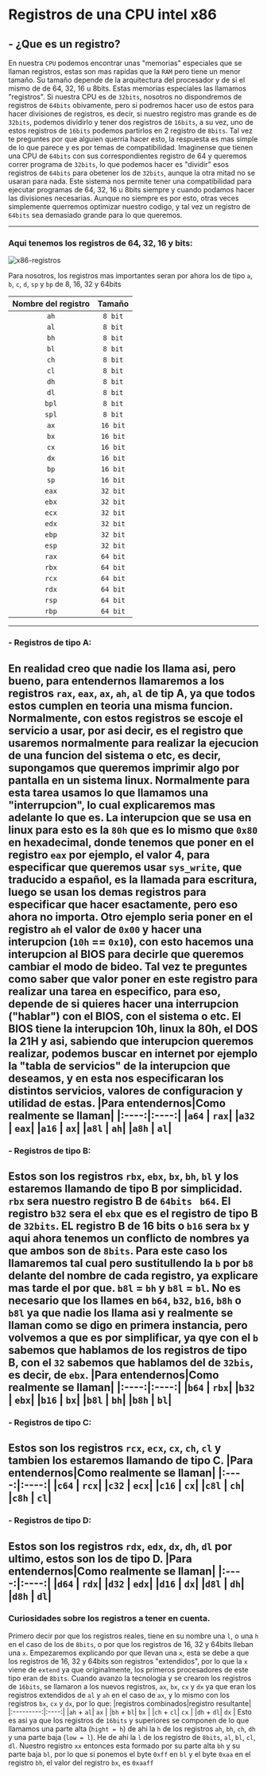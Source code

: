 # Registros de una CPU intel x86

## - ¿Que es un registro?
En nuestra `CPU` podemos encontrar unas "memorias" especiales que se llaman registros, estas son mas rapidas que la `RAM` pero tiene un menor tamaño. Su tamaño depende de la arquitectura del procesador y de si el mismo de de 64, 32, 16 u 8bits. Estas memorias especiales las llamamos "registros". Si nuestra CPU es de `32bits`, nosotros no dispondremos de registros de `64bits` obivamente, pero si podremos hacer uso de estos para hacer divisiones de registros, es decir, si nuestro registro mas grande es de `32bits`, podemos dividirlo y tener dos registros de `16bits`, a su vez, uno de estos registros de `16bits` podemos partirlos en 2 registro de `8bits`. Tal vez te preguntes por que alguien querria hacer esto, la respuesta es mas simple de lo que parece y es por temas de compatibilidad. Imaginense que tienen una CPU de `64bits` con sus correspondientes registro de 64 y queremos correr programa de `32bits`, lo que podemos hacer es "dividir" esos registros de `64bits` para obetener los de `32bits`, aunque la otra mitad no se usaran para nada. Este sistema nos permite tener una compatibilidad para ejecutar programas de 64, 32, 16 u 8bits siempre y cuando podamos hacer las divisiones necesarias. 
Aunque no siempre es por esto, otras veces simplemente querremos optimizar nuestro codigo, y tal vez un registro de `64bits` sea demasiado grande para lo que queremos.

----
### Aqui tenemos los registros de 64, 32, 16 y bits:
![x86-registros](../Imagenes/x86-registers.png)

Para nosotros, los registros mas importantes seran por ahora los de tipo `a`, `b`, `c`, `d`, `sp` y `bp` de 8, 16, 32 y 64bits

|Nombre del registro| Tamaño |
|:-----------------:|:------:|
|`ah`               |`8 bit` |
|`al`               |`8 bit` |
|`bh`               |`8 bit` |
|`bl`               |`8 bit` |
|`ch`               |`8 bit` |
|`cl`               |`8 bit` |
|`dh`               |`8 bit` |
|`dl`               |`8 bit` |
|`bpl`              |`8 bit` |
|`spl`              |`8 bit` |
|`ax`               |`16 bit`|
|`bx`               |`16 bit`|
|`cx`               |`16 bit`|
|`dx`               |`16 bit`|
|`bp`               |`16 bit`|
|`sp`               |`16 bit`|
|`eax`              |`32 bit`|
|`ebx`              |`32 bit`|
|`ecx`              |`32 bit`|
|`edx`              |`32 bit`|
|`ebp`              |`32 bit`|
|`esp`              |`32 bit`|
|`rax`              |`64 bit`|
|`rbx`              |`64 bit`|
|`rcx`              |`64 bit`|
|`rdx`              |`64 bit`|
|`rsp`              |`64 bit`|
|`rbp`              |`64 bit`|
----
### - Registros de tipo A:
En realidad creo que nadie los llama asi, pero bueno, para entendernos llamaremos a los registros `rax`, `eax`, `ax`, `ah`, `al` de tip A, ya que todos estos cumplen en teoria una misma funcion. Normalmente, con estos registros se escoje el servicio a usar, por asi decir, es el registro que usaremos normalmente para realizar la ejecucion de una funcion del sistema o etc, es decir, supongamos que queremos imprimir algo por pantalla en un sistema linux. Normalmente para esta tarea usamos lo que llamamos una "interrupcion", lo cual explicaremos mas adelante lo que es. La interupcion que se usa en linux para esto es la `80h` que es lo mismo que `0x80` en hexadecimal, donde tenemos que poner en el registro `eax` por ejemplo, el valor 4, para especificar que queremos usar `sys_write`, que traducido a español, es la llamada para escritura, luego se usan los demas registros para especificar que hacer esactamente, pero eso ahora no importa. Otro ejemplo seria poner en el registro `ah` el valor de `0x00` y hacer una interupcion (`10h` == `0x10`), con esto hacemos una interupcion al BIOS para decirle que queremos cambiar el modo de bideo. Tal vez te preguntes como saber que valor poner en este registro para realizar una tarea en especifico, para eso, depende de si quieres hacer una interrupcion ("hablar") con el BIOS, con el sistema o etc. El BIOS tiene la interupcion 10h, linux la 80h, el DOS la 21H y asi, sabiendo que interupcion queremos realizar, podemos buscar en internet por ejemplo la "tabla de servicios" de la interupcion que deseamos, y en esta nos especificaran los distintos servicios, valores de configuracion y utilidad de estas. 
|Para entendernos|Como realmente se llaman|
|:----:|:----:|
|`a64` | `rax`|
|`a32` | `eax`|
|`a16` |  `ax`|
|`a8l` |  `ah`|
|`a8h` |  `al`|
----

### - Registros de tipo B:
Estos son los registros `rbx`, `ebx`, `bx`, `bh`, `bl` y los estaremos llamando de tipo B por simplicidad. `rbx` sera nuestro registro B de `64bits ` `b64`. El registro `b32` sera el `ebx` que es el registro de tipo B de `32bits`. EL registro B de 16 bits o `b16` sera `bx` y aqui ahora tenemos un conflicto de nombres ya que ambos son de `8bits`. Para este caso los llamaremos tal cual pero sustitullendo la `b` por `b8` delante del nombre de cada registro, ya explicare mas tarde el por que. `b8l` = `bh` y `b8l` = `bl`. No es necesario que los llames en `b64`, `b32`, `b16`, `b8h` o `b8l` ya que nadie los llama asi y realmente se llaman como se digo en primera instancia, pero volvemos a que es por simplificar, ya qye con el `b` sabemos que hablamos de los registros de tipo B, con el `32` sabemos que hablamos del de `32bis`, es decir, de `ebx`.
|Para entendernos|Como realmente se llaman|
|:----:|:----:|
|`b64` | `rbx`|
|`b32` | `ebx`|
|`b16` |  `bx`|
|`b8l` |  `bh`|
|`b8h` |  `bl`|
----

### - Registros de tipo C:
Estos son los registros `rcx`, `ecx`, `cx`, `ch`, `cl` y tambien los estaremos llamando de tipo C. 
|Para entendernos|Como realmente se llaman|
|:----:|:----:|
|`c64` | `rcx`|
|`c32` | `ecx`|
|`c16` |  `cx`|
|`c8l` |  `ch`|
|`c8h` |  `cl`|
----

### - Registros de tipo D:
Estos son los registros `rdx`, `edx`, `dx`, `dh`, `dl` por ultimo, estos son los de tipo D.
|Para entendernos|Como realmente se llaman|
|:----:|:----:|
|`d64` | `rdx`|
|`d32` | `edx`|
|`d16` |  `dx`|
|`d8l` |  `dh`|
|`d8h` |  `dl`|
----

### Curiosidades sobre los registros a tener en cuenta.
Primero decir por que los registros reales, tiene en su nombre una `l`, o una `h` en el caso de los de `8bits`, o por que los registros de 16, 32 y 64bits lleban una `x`. Empezaremos explicando por que llevan una `x`, esta se debe a que los registros de 16, 32 y 64bits son registros "extendidos", por lo que la `x` viene de `extend` ya que originalmente, los primeros procesadores de este tipo eran de `8bits`. Cuando avanzo la tecnologia y se crearon los registros de `16bits`, se llamaron a los nuevos registros, `ax`, `bx`, `cx` y `dx` ya que eran los registros extendidos de `al` y `ah` en el caso de `ax`, y lo mismo con los registros `bx`, `cx` y `dx`, por lo que:
|registros combinados|registro resultante|
|:---------:|:----:|
|`ah` + `al`| `ax` |
|`bh` + `bl`| `bx` |
|`ch` + `cl`| `cx` |
|`dh` + `dl`| `dx` |
Esto es asi ya que los registros de `16bits` y superiores se componen de lo que llamamos una parte alta (`hight = h`) de ahi la `h` de los registros `ah`, `bh`, `ch`, `dh` y una parte baja (`low = l`). He de ahi la `l` de los registro de `8bits`, `al`, `bl`, `cl`, `dl`. 
Nuestro registro `xx` entonces esta formado por su parte alta `bh` y su parte baja `bl`, por lo que si ponemos el byte `0xff` en `bl` y el byte `0xaa` en el registro `bh`, el valor del registro `bx`, es `0xaaff`